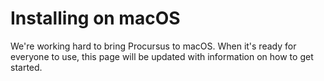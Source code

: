 # Installing on macOS

We're working hard to bring Procursus to macOS. When it's ready for everyone to use, this page will be updated with information on how to get started.